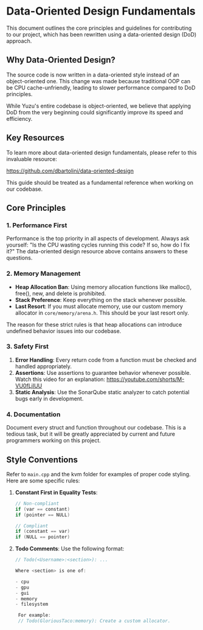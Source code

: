 # Data-Oriented Design Fundamentals

This document outlines the core principles and guidelines for contributing to our project, which has been rewritten
using a data-oriented design (DoD) approach.

## Why Data-Oriented Design?

The source code is now written in a data-oriented style instead of an object-oriented one. This change was made because
traditional OOP can be CPU cache-unfriendly, leading to slower performance compared to DoD principles.

While Yuzu's entire codebase is object-oriented, we believe that applying DoD from the very beginning could
significantly improve its speed and efficiency.

## Key Resources

To learn more about data-oriented design fundamentals, please refer to this invaluable resource:

https://github.com/dbartolini/data-oriented-design

This guide should be treated as a fundamental reference when working on our codebase.

## Core Principles

### 1. Performance First

Performance is the top priority in all aspects of development. Always ask yourself: "Is the CPU wasting cycles running
this code? If so, how do I fix it?" The data-oriented design resource above contains answers to these questions.

### 2. Memory Management

- **Heap Allocation Ban**: Using memory allocation functions like malloc(), free(), new, and delete is prohibited.
- **Stack Preference**: Keep everything on the stack whenever possible.
- **Last Resort**: If you must allocate memory, use our custom memory allocator in `core/memory/arena.h`. This should be
  your last resort only.

The reason for these strict rules is that heap allocations can introduce undefined behavior issues into our codebase.

### 3. Safety First

1. **Error Handling**: Every return code from a function must be checked and handled appropriately.
2. **Assertions**: Use assertions to guarantee behavior whenever possible. Watch this video for an explanation:
   https://youtube.com/shorts/M-VU0fLjIUU
3. **Static Analysis**: Use the SonarQube static analyzer to catch potential bugs early in development.

### 4. Documentation

Document every struct and function throughout our codebase. This is a tedious task, but it will be greatly appreciated
by current and future programmers working on this project.

## Style Conventions

Refer to `main.cpp` and the kvm folder for examples of proper code styling. Here are some specific rules:

1. **Constant First in Equality Tests**:
   ```c
   // Non-compliant
   if (var == constant)
   if (pointer == NULL)
   
   // Compliant
   if (constant == var)
   if (NULL == pointer)
   ```
2. **Todo Comments**: Use the following format:
   ```c
   // Todo(<Username>:<section>): ...

   Where <section> is one of:

   - cpu
   - gpu
   - gui
   - memory
   - filesystem

    For example:
    // Todo(GloriousTaco:memory): Create a custom allocator.
   ```

